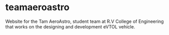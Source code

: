 # teamaeroastro
Website for the Tam AeroAstro, student team at R.V College of Engineering that works on the designing and development eVTOL vehicle.
